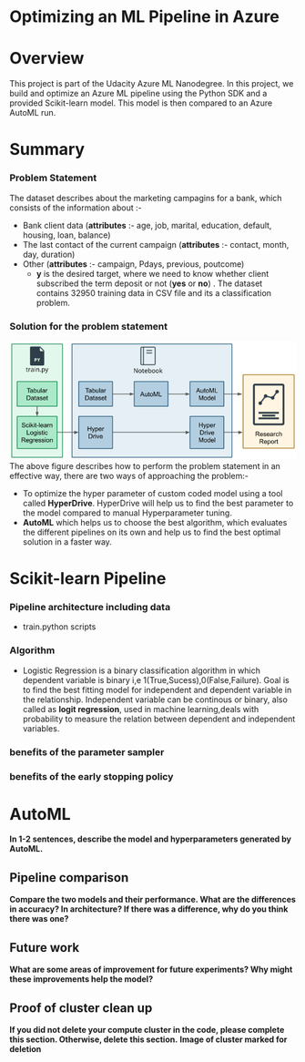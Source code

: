 # Optimizing an ML Pipeline in Azure

# Overview

This project is part of the Udacity Azure ML Nanodegree.
In this project, we build and optimize an Azure ML pipeline using the Python SDK and a provided Scikit-learn model.
This model is then compared to an Azure AutoML run.

# Summary

### **Problem Statement**

The dataset describes about the marketing campagins for a bank, which consists of the information about :-

- Bank client data (**attributes** :- age, job, marital, education, default, housing, loan, balance)
- The last contact of the current campaign (**attributes** :- contact, month, day, duration)
- Other (**attributes** :- campaign, Pdays, previous, poutcome)
  - **y** is the desired target, where we need to know whether client subscribed the term deposit or not (**yes** or **no**) . The dataset contains 32950 training data in CSV file and its a classification problem.

### **Solution for the problem statement**

![Optimizing_ML_Pipeline](azure_pipeline.png)
The above figure describes how to perform the problem statement in an effective way, there are two ways of approaching the problem:-

- To optimize the hyper parameter of custom coded model using a tool called **HyperDrive**. HyperDrive will help us to find the best parameter to the model compared to manual Hyperparameter tuning.
- **AutoML** which helps us to choose the best algorithm, which evaluates the different pipelines on its own and help us to find the best optimal solution in a faster way.

# Scikit-learn Pipeline

### Pipeline architecture including data

- train.python scripts

### Algorithm

- Logistic Regression is a binary classification algorithm in which dependent variable is binary i,e
  1(True,Sucess),0(False,Failure). Goal is to find the best fitting model for independent and dependent variable in the relationship. Independent variable can be continous or binary, also called as **logit regression**, used in machine learning,deals with probability to measure the relation between dependent and independent variables.

### benefits of the parameter sampler

### benefits of the early stopping policy

# AutoML

**In 1-2 sentences, describe the model and hyperparameters generated by AutoML.**

## Pipeline comparison

**Compare the two models and their performance. What are the differences in accuracy? In architecture? If there was a difference, why do you think there was one?**

## Future work

**What are some areas of improvement for future experiments? Why might these improvements help the model?**

## Proof of cluster clean up

**If you did not delete your compute cluster in the code, please complete this section. Otherwise, delete this section.**
**Image of cluster marked for deletion**
